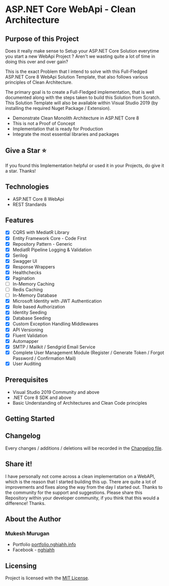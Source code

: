 # ASP.NET Core WebApi - Clean Architecture

## Purpose of this Project

Does it really make sense to Setup your ASP.NET Core Solution everytime you start a new WebApi Project ? Aren't we wasting quite a lot of time in doing this over and over gain?

This is the exact Problem that I intend to solve with this Full-Fledged ASP.NET Core 8 WebApi Solution Template, that also follows various principles of Clean Architecture.

The primary goal is to create a Full-Fledged implementation, that is well documented along with the steps taken to build this Solution from Scratch. This Solution Template will also be available within Visual Studio 2019 (by installing the required Nuget Package / Extension).

- Demonstrate Clean Monolith Architecture in ASP.NET Core 8
- This is not a Proof of Concept
- Implementation that is ready for Production
- Integrate the most essential libraries and packages

## Give a Star ⭐️

If you found this Implementation helpful or used it in your Projects, do give it a star. Thanks!

## Technologies

- ASP.NET Core 8 WebApi
- REST Standards

## Features

- [x] CQRS with MediatR Library
- [x] Entity Framework Core - Code First
- [x] Repository Pattern - Generic
- [x] MediatR Pipeline Logging & Validation
- [x] Serilog
- [x] Swagger UI
- [x] Response Wrappers
- [x] Healthchecks
- [x] Pagination
- [ ] In-Memory Caching
- [ ] Redis Caching
- [ ] In-Memory Database
- [x] Microsoft Identity with JWT Authentication
- [x] Role based Authorization
- [x] Identity Seeding
- [x] Database Seeding
- [x] Custom Exception Handling Middlewares
- [x] API Versioning
- [x] Fluent Validation
- [x] Automapper
- [x] SMTP / Mailkit / Sendgrid Email Service
- [x] Complete User Management Module (Register / Generate Token / Forgot Password / Confirmation Mail)
- [x] User Auditing

## Prerequisites

- Visual Studio 2019 Community and above
- .NET Core 8 SDK and above
- Basic Understanding of Architectures and Clean Code principles

## Getting Started

## Changelog

Every changes / additions / deletions will be recorded in the [Changelog file](https://github.com/HHNghia28/clean-architecture-dotnet/blob/main/CHANGELOG.md).

## Share it!

I have personally not come across a clean implementation on a WebAPI, which is the reason that I started building this up. There are quite a lot of improvements and fixes along the way from the day I started out. Thanks to the community for the support and suggestions.
Please share this Repository within your developer community, if you think that this would a difference! Thanks.

## About the Author

### Mukesh Murugan

- Portfolio [portfolio.nghiahh.info](https://portfolio.nghiahh.info)
- Facebook - [nghiahh](https://www.facebook.com/nghiahh28)

## Licensing

Project is licensed with the [MIT License](https://github.com/HHNghia28/clean-architecture-dotnet/blob/main/LICENSE).

